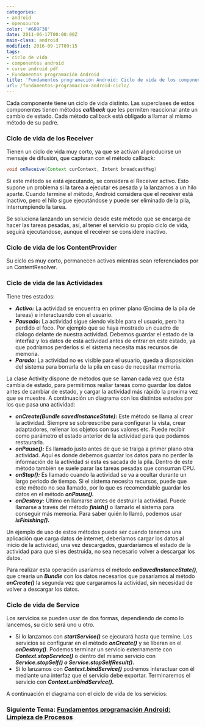 ```yaml
---
categories:
- android
- opensource
color: '#689F38'
date: 2011-06-17T00:00:00Z
main-class: android
modified: 2016-09-17T09:15
tags:
- ciclo de vida
- componentes android
- curso android pdf
- Fundamentos programación Android
title: 'Fundamentos programación Android: Ciclo de vida de los componentes'
url: /fundamentos-programacion-android-ciclo/
---
```


Cada componente tiene un ciclo de vida distinto. Las superclases de estos componentes tienen métodos ***callback*** que les permiten reaccionar ante un cambio de estado. Cada método callback está obligado a llamar al mismo método de su padre.

### Ciclo de vida de los Receiver

Tienen un ciclo de vida muy corto, ya que se activan al producirse un mensaje de difusión, que capturan con el método callback:

<!--ad-->

```java
void onReceive(Context curContext, Intent broadcastMsg)
```

Si este método se está ejecutando, se considera el Receiver activo. Esto supone un problema si la tarea a ejecutar es pesada y la lanzamos a un hilo aparte. Cuando termine el método, Android considera que el receiver está inactivo, pero el hilo sigue ejecutándose y puede ser eliminado de la pila, interrumpiendo la tarea.

Se soluciona lanzando un servicio desde este método que se encarga de hacer las tareas pesadas, así, al tener el servicio su propio ciclo de vida, seguirá ejecutandose, aunque el receiver se considere inactivo.

### Ciclo de vida de los ContentProvider

Su ciclo es muy corto, permanecen activos mientras sean referenciados por un ContentResolver.

### Ciclo de vida de las Actividades

Tiene tres estados:

  * ***Activo:*** La actividad se encuentra en primer plano (Encima de la pila de tareas) e interactuando con el usuario.
  * ***Pausado:*** La actividad sigue siendo visible para el usuario, pero ha perdido el foco. Por ejemplo que se haya mostrado un cuadro de dialogo delante de nuestra actividad. Debemos guardar el estado de la interfaz y los datos de esta actividad antes de entrar en este estado, ya que podríamos perderlos si el sistema necesita más recursos de memoria.
  * ***Parado:*** La actividad no es visible para el usuario, queda a disposición del sistema para borrarla de la pila en caso de necesitar memoria.

La clase Activity dispone de métodos que se llaman cada vez que ésta cambia de estado, para permitirnos realiar tareas como guardar los datos antes de cambiar de estado, y cargar la actividad más rápido la proxima vez que se muestre. A continuación un diagrama con los distintos estados por los que pasa una actividad:

<figure>
	<amp-img on="tap:lightbox1" role="button" tabindex="0" layout="responsive" title="ciclo de vida actividades" alt="ciclo de vida actividades"  height="711" width="545" src="https://4.bp.blogspot.com/-rzvsPpVkc5s/TfsiicRNDwI/AAAAAAAAAng/UkVWUYQySbM/s1600/activity_lifecycle.png"></amp-img>
</figure>

  * ***onCreate(Bundle savedInstanceState):*** Este método se llama al crear la actividad. Siempre se sobreescribe para configurar la vista, crear adaptadores, rellenar los objetos con sus valores etc. Puede recibir como parámetro el estado anterior de la actividad para que podamos restaurarla.
  * ***onPause():*** Es llamado justo antes de que se traiga a primer plano otra actividad. Aquí es donde debemos guardar los datos para no perder la información de la actividad si esta es sacada de la pila. Dentro de este método también se suele parar las tareas pesadas que consuman CPU.
  * ***onStop():*** Es llamado cuando la actividad se va a ocultar durante un largo periodo de tiempo. Si el sistema necesita recursos, puede que este método no sea llamado, por lo que es recomendable guardar los datos en el método ***onPause().***
  * ***onDestroy:*** Último en llamarse antes de destruir la actividad. Puede llamarse a través del método ***finish()*** o llamarlo el sistema para conseguir más memoria. Para saber quién lo llamó, podemos usar ***isFinishing().***

Un ejemplo de uso de estos métodos puede ser cuando tenemos una aplicación que carga datos de internet, deberíamos cargar los datos al inicio de la actividad, una vez descargados, guardaríamos el estado de la actividad para que si es destruida, no sea necesario volver a descargar los datos.

Para realizar esta operación usaríamos el método ***onSavedInstanceState()***, que crearía un ***Bundle*** con los datos necesarios que pasaríamos al método ***onCreate()*** la segunda vez que cargaramos la actividad, sin necesidad de volver a descargar los datos.

### Ciclo de vida de Service

Los servicios se pueden usar de dos formas, dependiendo de como lo lancemos, su ciclo será uno u otro.

  * Si lo lanzamos con ***startService()*** se ejecurará hasta que termine. Los servicios se configurar en el método ***onCreate()*** y se liberan en el ***onDestroy()***. Podemos terminar un servicio externamente con ***Context.stopService()*** o dentro del mismo servicio con ***Service.stopSelf() o Service.stopSelfResult().***
  * Si lo lanzamos con ***Context.bindService()*** podremos interactuar con él mediante una interfaz que el servicio debe exportar. Terminaremos el servicio con ***Context.unbindService().***

A continuación el diagrama con el ciclo de vida de los servicios:

<figure>
	<amp-img on="tap:lightbox1" role="button" tabindex="0" layout="responsive" alt="Ciclo de vida servicios" title="Ciclo de vida servicios"  height="521" width="432" src="https://2.bp.blogspot.com/-7eOY6RsbVQ0/TfsqCsNCg0I/AAAAAAAAAno/y-bkegRUNiw/s1600/service_lifecycle.png"></amp-img>
</figure>


### Siguiente Tema: [Fundamentos programación Android: Limpieza de Procesos][1] 

 [1]: https://elbauldelprogramador.com/fundamentos-programacion-android_18/


